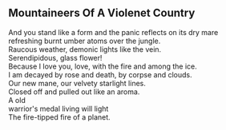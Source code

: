 Mountaineers Of A Violenet Country
----------------------------------
And you stand like a form and the panic reflects on its dry mare  
refreshing burnt umber atoms over the jungle.  
Raucous weather, demonic lights like the vein.  
Serendipidous, glass flower!  
Because I love you, love, with the fire and among the ice.  
I am decayed by rose and death, by corpse and clouds.  
Our new mane, our velvety starlight lines.  
Closed off and pulled out like an aroma.  
A old  
warrior's medal living will light  
The fire-tipped fire of a planet.  
